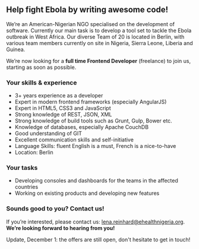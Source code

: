 ## Help fight Ebola by writing awesome code!

We’re an American-Nigerian NGO specialised on the development of software. Currently our main task is to develop a tool set to tackle the Ebola outbreak in West Africa. Our diverse Team of 20 is located in Berlin, with various team members currently on site in Nigeria, Sierra Leone, Liberia and Guinea. 

We’re now looking for a __full time Frontend Developer__ (freelance) to join us, starting as soon as possible.

### Your skills & experience

- 3+ years experience as a developer
- Expert in modern frontend frameworks (especially AngularJS)
- Expert in HTML5, CSS3 and JavaScript
- Strong knowledge of REST, JSON, XML
- Strong knowledge of build tools such as Grunt, Gulp, Bower etc.
- Knowledge of databases, especially Apache CouchDB
- Good understanding of GIT
- Excellent communication skills and self-initiative
- Language Skills: fluent English is a must, French is a nice-to-have
- Location: Berlin

### Your tasks

- Developing consoles and dashboards for the teams in the affected countries
- Working on existing products and developing new features

### Sounds good to you? Contact us!

If you’re interested, please contact us: lena.reinhard@ehealthnigeria.org. __We’re looking forward to hearing from you!__

Update, December 1: the offers are still open, don't hesitate to get in touch!
